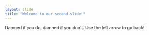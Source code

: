 ```yaml
---
layout: slide
title: "Welcome to our second slide!"
---
```

Damned if you do, damned if you don't.
Use the left arrow to go back!
